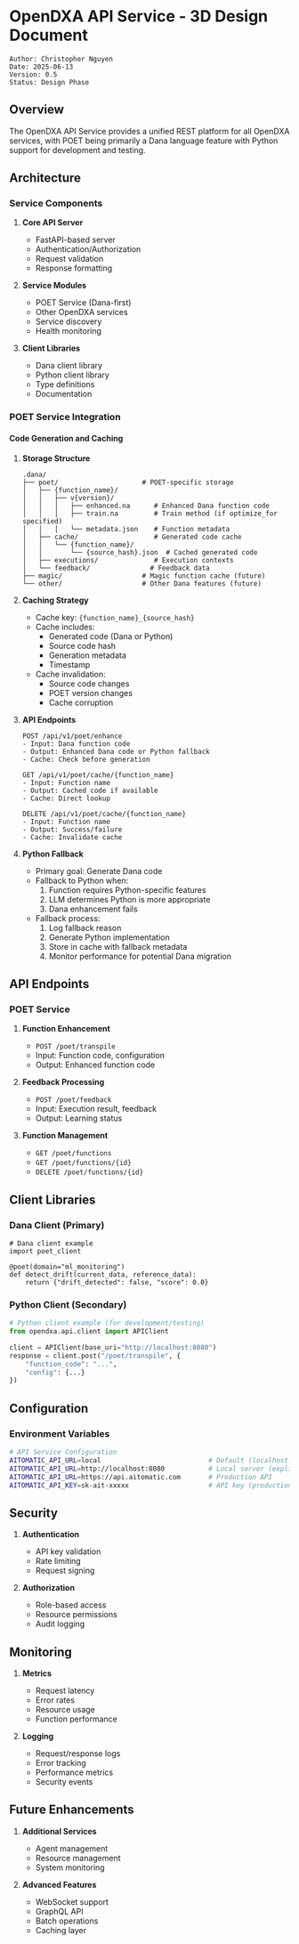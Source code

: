 # OpenDXA API Service - 3D Design Document

```text
Author: Christopher Nguyen
Date: 2025-06-13
Version: 0.5
Status: Design Phase
```

## Overview

The OpenDXA API Service provides a unified REST platform for all OpenDXA services, with POET being primarily a Dana language feature with Python support for development and testing.

## Architecture

### Service Components

1. **Core API Server**
   - FastAPI-based server
   - Authentication/Authorization
   - Request validation
   - Response formatting

2. **Service Modules**
   - POET Service (Dana-first)
   - Other OpenDXA services
   - Service discovery
   - Health monitoring

3. **Client Libraries**
   - Dana client library
   - Python client library
   - Type definitions
   - Documentation

### POET Service Integration

#### Code Generation and Caching
1. **Storage Structure**
   ```
   .dana/
   ├── poet/                     # POET-specific storage
   │   ├── {function_name}/
   │   │   ├── v{version}/
   │   │   │   ├── enhanced.na      # Enhanced Dana function code
   │   │   │   ├── train.na         # Train method (if optimize_for specified)
   │   │   │   └── metadata.json    # Function metadata
   │   ├── cache/                   # Generated code cache
   │   │   └── {function_name}/
   │   │       └── {source_hash}.json  # Cached generated code
   │   ├── executions/              # Execution contexts
   │   └── feedback/               # Feedback data
   ├── magic/                    # Magic function cache (future)
   └── other/                    # Other Dana features (future)
   ```

2. **Caching Strategy**
   - Cache key: `{function_name}_{source_hash}`
   - Cache includes:
     - Generated code (Dana or Python)
     - Source code hash
     - Generation metadata
     - Timestamp
   - Cache invalidation:
     - Source code changes
     - POET version changes
     - Cache corruption

3. **API Endpoints**
   ```
   POST /api/v1/poet/enhance
   - Input: Dana function code
   - Output: Enhanced Dana code or Python fallback
   - Cache: Check before generation

   GET /api/v1/poet/cache/{function_name}
   - Input: Function name
   - Output: Cached code if available
   - Cache: Direct lookup

   DELETE /api/v1/poet/cache/{function_name}
   - Input: Function name
   - Output: Success/failure
   - Cache: Invalidate cache
   ```

4. **Python Fallback**
   - Primary goal: Generate Dana code
   - Fallback to Python when:
     1. Function requires Python-specific features
     2. LLM determines Python is more appropriate
     3. Dana enhancement fails
   - Fallback process:
     1. Log fallback reason
     2. Generate Python implementation
     3. Store in cache with fallback metadata
     4. Monitor performance for potential Dana migration

## API Endpoints

### POET Service

1. **Function Enhancement**
   - `POST /poet/transpile`
   - Input: Function code, configuration
   - Output: Enhanced function code

2. **Feedback Processing**
   - `POST /poet/feedback`
   - Input: Execution result, feedback
   - Output: Learning status

3. **Function Management**
   - `GET /poet/functions`
   - `GET /poet/functions/{id}`
   - `DELETE /poet/functions/{id}`

## Client Libraries

### Dana Client (Primary)

```dana
# Dana client example
import poet_client

@poet(domain="ml_monitoring")
def detect_drift(current_data, reference_data):
    return {"drift_detected": false, "score": 0.0}
```

### Python Client (Secondary)

```python
# Python client example (for development/testing)
from opendxa.api.client import APIClient

client = APIClient(base_uri="http://localhost:8080")
response = client.post("/poet/transpile", {
    "function_code": "...",
    "config": {...}
})
```

## Configuration

### Environment Variables

```bash
# API Service Configuration
AITOMATIC_API_URL=local                           # Default (localhost:8080)
AITOMATIC_API_URL=http://localhost:8080           # Local server (explicit)
AITOMATIC_API_URL=https://api.aitomatic.com       # Production API
AITOMATIC_API_KEY=sk-ait-xxxxx                    # API key (production only)
```

## Security

1. **Authentication**
   - API key validation
   - Rate limiting
   - Request signing

2. **Authorization**
   - Role-based access
   - Resource permissions
   - Audit logging

## Monitoring

1. **Metrics**
   - Request latency
   - Error rates
   - Resource usage
   - Function performance

2. **Logging**
   - Request/response logs
   - Error tracking
   - Performance metrics
   - Security events

## Future Enhancements

1. **Additional Services**
   - Agent management
   - Resource management
   - System monitoring

2. **Advanced Features**
   - WebSocket support
   - GraphQL API
   - Batch operations
   - Caching layer
